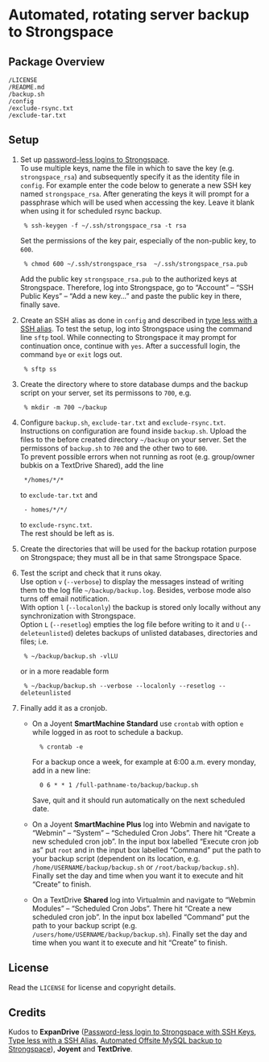 Automated, rotating server backup to Strongspace
================================================


Package Overview
----------------

    /LICENSE
    /README.md
    /backup.sh
    /config
    /exclude-rsync.txt
    /exclude-tar.txt


Setup
-----

1. Set up [password-less logins to Strongspace](https://www.strongspace.com/help/password-less-login-with-ssh-keys).  
To use multiple keys, name the file in which to save the key (e.g. `strongspace_rsa`) and subsequently specify it as the identity file in `config`. For example enter the code below to generate a new SSH key named `strongspace_rsa`. After generating the keys it will prompt for a passphrase which will be used when accessing the key. Leave it blank when using it for scheduled rsync backup.

        % ssh-keygen -f ~/.ssh/strongspace_rsa -t rsa
    Set the permissions of the key pair, especially of the non-public key, to `600`.

        % chmod 600 ~/.ssh/strongspace_rsa  ~/.ssh/strongspace_rsa.pub
    Add the public key `strongspace_rsa.pub` to the authorized keys at Strongspace. Therefore, log into Strongspace, go to “Account” – “SSH Public Keys” – “Add a new key…” and paste the public key in there, finally save.

2. Create an SSH alias as done in `config` and described in [type less with a SSH alias](https://www.strongspace.com/help/ssh-alias). To test the setup, log into Strongspace using the command line `sftp` tool. While connecting to Strongspace it may prompt for continuation once, continue with `yes`. After a  successfull login, the command `bye` or `exit` logs out.

        % sftp ss

3. Create the directory where to store database dumps and the backup script on your server, set its permissons to `700`, e.g.

        % mkdir -m 700 ~/backup

4. Configure `backup.sh`, `exclude-tar.txt` and `exclude-rsync.txt`. Instructions on configuration are found inside `backup.sh`. Upload the files to the before created directory `~/backup` on your server. Set the permissons of `backup.sh` to `700` and the other two to `600`.  
    To prevent possible errors when not running as root (e.g. group/owner bubkis on a TextDrive Shared), add the line

        */homes/*/*
    to `exclude-tar.txt` and

        - homes/*/*/
    to `exclude-rsync.txt`.  
    The rest should be left as is.

5. Create the directories that will be used for the backup rotation purpose on Strongspace; they must all be in that same Strongspace Space.

6. Test the script and check that it runs okay.   
    Use option `v` (`--verbose`) to display the messages instead of writing them to the log file `~/backup/backup.log`. Besides, verbose mode also turns off email notification.  
    With option `l` (`--localonly`) the backup is stored only locally without any synchronization with Strongspace.  
    Option `L` (`--resetlog`) empties the log file before writing to it and `U` (`--deleteunlisted`) deletes backups of unlisted databases, directories and files; i.e.

        % ~/backup/backup.sh -vlLU
    or in a more readable form

        % ~/backup/backup.sh --verbose --localonly --resetlog --deleteunlisted

7. Finally add it as a cronjob.
    - On a Joyent **SmartMachine Standard** use `crontab` with option `e` while logged in as root to schedule a backup.

            % crontab -e
        For a backup once a week, for example at 6:00 a.m. every monday, add in a new line:
 
            0 6 * * 1 /full-pathname-to/backup/backup.sh
        Save, quit and it should run automatically on the next scheduled date.
    - On a Joyent **SmartMachine Plus** log into Webmin and navigate to “Webmin” – “System” – “Scheduled Cron Jobs”. There hit “Create a new scheduled cron job”. In the input box labelled “Execute cron job as” put `root` and in the input box labelled “Command” put the path to your backup script (dependent on its location, e.g. `/home/USERNAME/backup/backup.sh` or `/root/backup/backup.sh`). Finally set the day and time when you want it to execute and hit “Create” to finish.
    - On a TextDrive **Shared** log into Virtualmin and navigate to “Webmin Modules” – “Scheduled Cron Jobs”. There hit “Create a new scheduled cron job”. In the input box labelled “Command” put the path to your backup script (e.g. `/users/home/USERNAME/backup/backup.sh`). Finally set the day and time when you want it to execute and hit “Create” to finish.


License
-------

Read the `LICENSE` for license and copyright details.


Credits
-------

Kudos to **ExpanDrive** ([Password-less login to Strongspace with SSH Keys](https://www.strongspace.com/help/password-less-login-with-ssh-keys), [Type less with a SSH Alias](https://www.strongspace.com/help/ssh-alias), [Automated Offsite MySQL backup to Strongspace](https://www.strongspace.com/help/automated-offsite-mysql-backup)), **Joyent** and **TextDrive**.
